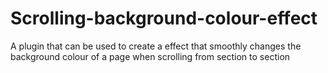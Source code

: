 # Scrolling-background-colour-effect
A plugin that can be used to create a effect that smoothly changes the background colour of a page when scrolling from section to section
